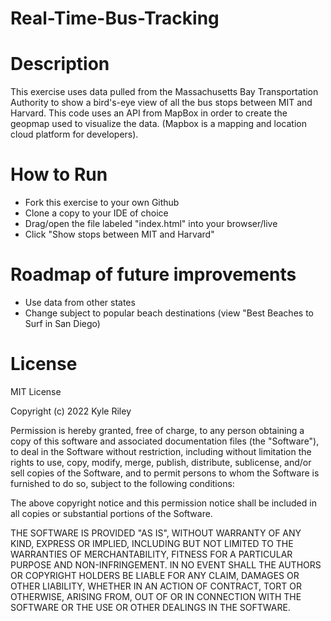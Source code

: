 # Real-Time-Bus-Tracking
# Description
This exercise uses data pulled from the Massachusetts Bay Transportation Authority to show a bird's-eye view of all the bus stops between MIT and Harvard. This code uses an API from MapBox in order to create the geopmap used to visualize the data. (Mapbox is a mapping and location cloud platform for developers).
# How to Run
- Fork this exercise to your own Github
- Clone a copy to your IDE of choice
- Drag/open the file labeled "index.html" into your browser/live
- Click "Show stops between MIT and Harvard"

# Roadmap of future improvements
- Use data from other states
- Change subject to popular beach destinations (view "Best Beaches to Surf in San Diego)

# License
MIT License

Copyright (c) 2022 Kyle Riley

Permission is hereby granted, free of charge, to any person obtaining a copy of this software and associated documentation files (the "Software"), to deal in the Software without restriction, including without limitation the rights to use, copy, modify, merge, publish, distribute, sublicense, and/or sell copies of the Software, and to permit persons to whom the Software is furnished to do so, subject to the following conditions:

The above copyright notice and this permission notice shall be included in all copies or substantial portions of the Software.

THE SOFTWARE IS PROVIDED "AS IS", WITHOUT WARRANTY OF ANY KIND, EXPRESS OR IMPLIED, INCLUDING BUT NOT LIMITED TO THE WARRANTIES OF MERCHANTABILITY, FITNESS FOR A PARTICULAR PURPOSE AND NON-INFRINGEMENT. IN NO EVENT SHALL THE AUTHORS OR COPYRIGHT HOLDERS BE LIABLE FOR ANY CLAIM, DAMAGES OR OTHER LIABILITY, WHETHER IN AN ACTION OF CONTRACT, TORT OR OTHERWISE, ARISING FROM, OUT OF OR IN CONNECTION WITH THE SOFTWARE OR THE USE OR OTHER DEALINGS IN THE SOFTWARE.
